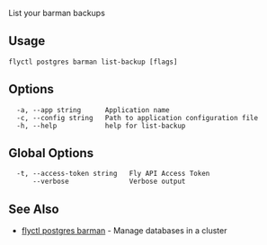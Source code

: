 List your barman backups

## Usage
~~~
flyctl postgres barman list-backup [flags]
~~~

## Options

~~~
  -a, --app string      Application name
  -c, --config string   Path to application configuration file
  -h, --help            help for list-backup
~~~

## Global Options

~~~
  -t, --access-token string   Fly API Access Token
      --verbose               Verbose output
~~~

## See Also

* [flyctl postgres barman](/docs/flyctl/postgres-barman/)	 - Manage databases in a cluster


